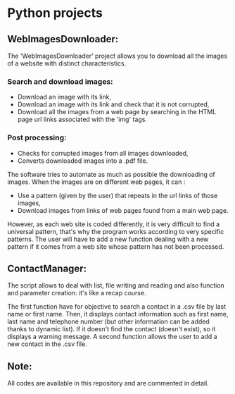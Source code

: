 # Python projects

## WebImagesDownloader:
The 'WebImagesDownloader' project allows you to download all the images of a website with distinct characteristics.
### Search and download images:
- Download an image with its link,
- Download an image with its link and check that it is not corrupted,
- Download all the images from a web page by searching in the HTML page url links associated with the 'img' tags.
### Post processing:
- Checks for corrupted images from all images downloaded,
- Converts downloaded images into a .pdf file.

The software tries to automate as much as possible the downloading of images. When the images are on different web pages, it can :
- Use a pattern (given by the user) that repeats in the url links of those images,
- Download images from links of web pages found from a main web page.

However, as each web site is coded differently, it is very difficult to find a universal pattern, that's why the program works according to very specific patterns. The user will have to add a new function dealing with a new pattern if it comes from a web site whose pattern has not been processed.

## ContactManager:
The script allows to deal with list, file writing and reading and also function and parameter creation: it's like a recap course.

The first function have for objective to search a contact in a .csv file by last name or first name. Then, it displays contact information such as first name, last name and telephone number (but other information can be added thanks to dynamic list). If it doesn't find the contact (doesn't exist), so it displays a warning message. A second function allows the user to add a new contact in the .csv file.

## Note:
All codes are available in this repository and are commented in detail.
